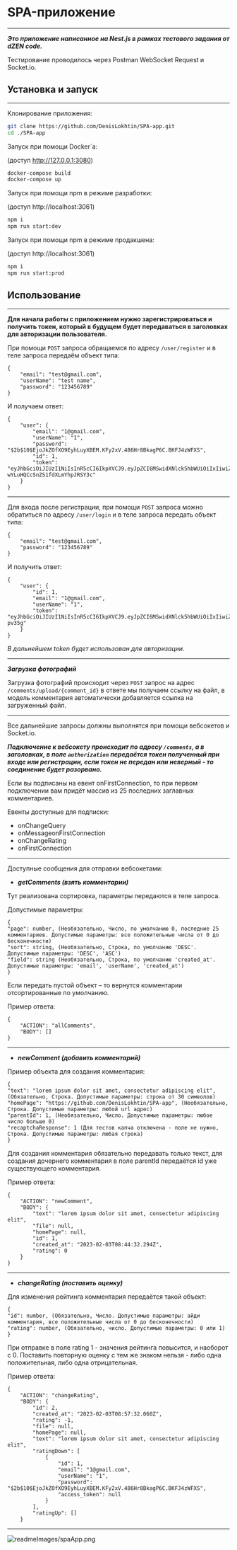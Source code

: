 # SPA-приложение

***
***Это приложение написанное на Nest.js в рамках тестового задания от dZEN code.***

Тестирование проводилось через Postman WebSocket Request и Socket.io.

## Установка и запуск

***
Клонирование приложения:

```bash
git clone https://github.com/DenisLokhtin/SPA-app.git
cd ./SPA-app
```

Запуск при помощи Docker`а:

(доступ http://127.0.0.1:3080)

```bash
docker-compose build
docker-compose up
```

Запуск при помощи npm в режиме разработки:

(доступ http://localhost:3061)

```bash
npm i
npm run start:dev
```

Запуск при помощи npm в режиме продакшена:

(доступ http://localhost:3061)

```bash
npm i
npm run start:prod
```

## Использование

***
**Для начала работы с приложением нужно зарегистрироваться и получить токен, который в будущем будет передаваться в
заголовках для авторизации пользователя.**

При помощи ```POST``` запроса обращаемся по адресу ```/user/register``` и в теле запроса передаём объект типа:

``` 
{
    "email": "test@gmail.com",
    "userName": "test name",
    "password": "123456789"
} 
```

И получаем ответ:

```
{
    "user": {
        "email": "1@gmail.com",
        "userName": "1",
        "password": "$2b$10$EjoJkZOfXO9EyhLuyXBEM.KFy2xV.486Hr8BkagP6C.BKFJ4zWFXS",
        "id": 1,
        "token": "eyJhbGciOiJIUzI1NiIsInR5cCI6IkpXVCJ9.eyJpZCI6MSwidXNlck5hbWUiOiIxIiwiZW1haWwiOiIxQGdtYWlsLmNvbSIsImlhdCI6MTY3NTQwNDI0N30.gjXiupqo9Ta9Ba7-wYLuHQCcSnZS1fdXLmYhpJRSY3c"
    }
}
```

***

Для входа после регистрации, при помощи ```POST``` запроса можно обратиться по адресу ```/user/login``` и в теле
запроса передать объект типа:

``` 
{
    "email": "test@gmail.com",
    "password": "123456789"
} 
```

И получить ответ:

```
{
    "user": {
        "id": 1,
        "email": "1@gmail.com",
        "userName": "1",
        "token": "eyJhbGciOiJIUzI1NiIsInR5cCI6IkpXVCJ9.eyJpZCI6MSwidXNlck5hbWUiOiIxIiwiZW1haWwiOiIxQGdtYWlsLmNvbSIsImlhdCI6MTY3NTQwNDYxM30.l5giwu10zOByOi8LMz4CMrrJ91E4o7zhL4iaa-pv35g"
    }
}
```

*В дальнейшем token будет использован для авторизации.*

***
***Загрузка фотографий***

Загрузка фотографий происходит через ```POST``` запрос на адрес ```/comments/upload/{comment_id}``` в ответе мы
получаем ссылку на файл, в модель комментария автоматически добавляется ссылка на загруженный файл.

***

Все дальнейшие запросы должны выполнятся при помощи вебсокетов и Socket.io.

***Подключение к вебсокету происходит по адресу ```/comments```, а в заголовках, в поле ```authorization``` передаётся
токен полученный при входе или регистрации, если токен не передан или неверный - то соединение будет разорвано.***

Если вы подписаны на евент onFirstConnection, то при первом подключении вам придёт массив из 25 последних заглавных
комментариев.

Евенты доступные для подписки:

- onChangeQuery
- onMessageonFirstConnection
- onChangeRating
- onFirstConnection

***

Доступные сообщения для отправки вебсокетами:

- ***getComments (взять комментарии)***

Тут реализована сортировка, параметры передаются в теле запроса.

Допустимые параметры:

```
{
"page": number, (Необязательно, Число, по умолчанию 0, последние 25 комментариев. Допустимые параметры: все положительные числа от 0 до бесконечности)
"sort": string, (Необязательно, Строка, по умолчанию 'DESC'. Допустимые параметры: 'DESC', 'ASC')
"field": string (Необязательно, Строка, по умолчанию 'created_at'. Допустимые параметры: 'email', 'userName', 'created_at')
}
```

Если передать пустой объект – то вернутся комментарии отсортированные по умолчанию.

Пример ответа:

```
{
    "ACTION": "allComments",
    "BODY": []
}
```

***

- ***newComment (добавить комментарий)***

Пример объекта для создания комментария:

```
{
"text": "lorem ipsum dolor sit amet, consectetur adipiscing elit", (Обязательно, Строка. Допустимые параметры: строка от 30 символов)
"homePage": "https://github.com/DenisLokhtin/SPA-app", (Необязательно, Строка. Допустимые параметры: любой url адрес)
"parentId": 1, (Необязательно, Число. Допустимые параметры: любое число больше 0)
"recaptchaResponse": 1 (Для тестов капча отключена - поле не нужно, Строка. Допустимые параметры: любая строка)
}
```

Для создания комментария обязательно передавать только текст, для создания дочернего комментария в поле parentId
передаётся id уже существующего комментария.

Пример ответа:

```
{
    "ACTION": "newComment",
    "BODY": {
        "text": "lorem ipsum dolor sit amet, consectetur adipiscing elit",
        "file": null,
        "homePage": null,
        "id": 1,
        "created_at": "2023-02-03T08:44:32.294Z",
        "rating": 0
    }
}
```

***

- ***changeRating (поставить оценку)***

Для изменения рейтинга комментария передаётся такой объект:

```
{
"id": number, (Обязательно, Число. Допустимые параметры: айди комментария, все положительные числа от 0 до бесконечности)
"rating": number, (Обязательно, число. Допустимые параметры: 0 или 1)
}
```

При отправке в поле rating 1 - значения рейтинга повысится, и наоборот с 0. Поставить повторную оценку с тем же знаком
нельзя - либо одна положительная, либо одна отрицательная.

Пример ответа:

```
{
    "ACTION": "changeRating",
    "BODY": {
        "id": 2,
        "created_at": "2023-02-03T08:57:32.060Z",
        "rating": -1,
        "file": null,
        "homePage": null,
        "text": "lorem ipsum dolor sit amet, consectetur adipiscing elit",
        "ratingDown": [
            {
                "id": 1,
                "email": "1@gmail.com",
                "userName": "1",
                "password": "$2b$10$EjoJkZOfXO9EyhLuyXBEM.KFy2xV.486Hr8BkagP6C.BKFJ4zWFXS",
                "access_token": null
            }
        ],
        "ratingUp": []
    }
```

***

![readmeImages/spaApp.png](readmeImages/spaApp.png)